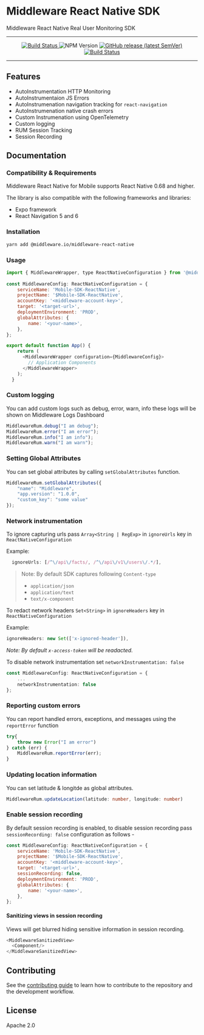 # Middleware React Native SDK

Middleware React Native Real User Monitoring SDK

---
<p align="center">
  <a href="https://github.com/middleware-labs/middleware-react-native/releases">
    <img alt="Build Status" src="https://img.shields.io/badge/status-beta-orange">
  </a>
   <img alt="NPM Version" src="https://img.shields.io/npm/v/%40middleware.io%2Fmiddleware-react-native?color=green&link=https%3A%2F%2Fwww.npmjs.com%2Fpackage%2F%40middleware.io%2Fmiddleware-react-native">
  <a href="https://github.com/middleware-labs/middleware-react-native/releases">
    <img alt="GitHub release (latest SemVer)" src="https://img.shields.io/github/v/release/middleware-labs/middleware-react-native?include_prereleases&style=flat">
  </a>
  <a href="https://github.com/middleware-labs/middleware-react-native/actions/workflows/build.yml">
    <img alt="Build Status" src="https://img.shields.io/github/actions/workflow/status/middleware-labs/middleware-react-native/ci.yml?branch=main&style=flat">
  </a>
</p>

---

## Features

- AutoInstrumentation HTTP Monitoring
- AutoInstrumentaion JS Errors
- AutoInstrumenation navigation tracking for `react-navigation`
- AutoInstrumenation native crash errors
- Custom Instrumenation using OpenTelemetry
- Custom logging
- RUM Session Tracking
- Session Recording

## Documentation


### Compatibility & Requirements

Middleware React Native for Mobile supports React Native 0.68 and higher.

The library is also compatible with the following frameworks and libraries:

- Expo framework
- React Navigation 5 and 6

### Installation

```sh
yarn add @middleware.io/middleware-react-native
```

### Usage

```js
import { MiddlewareWrapper, type ReactNativeConfiguration } from '@middleware.io/middleware-react-native';
        
const MiddlewareConfig: ReactNativeConfiguration = {
    serviceName: 'Mobile-SDK-ReactNative',
    projectName: '$Mobile-SDK-ReactNative',
    accountKey: '<middleware-account-key>',
    target: '<target-url>',
    deploymentEnvironment: 'PROD',
    globalAttributes: {
        name: '<your-name>',
    },
};

export default function App() { 
    return (
      <MiddlewareWrapper configuration={MiddlewareConfig}>
        // Application Components
      </MiddlewareWrapper>
    );
  }
```

### Custom logging

You can add custom logs such as debug, error, warn, info these logs will be shown on Middleware Logs Dashboard

```typescript
MiddlewareRum.debug("I am debug");
MiddlewareRum.error("I am error");
MiddlewareRum.info("I am info");
MiddlewareRum.warn("I am warn");
```

### Setting Global Attributes
You can set global attributes by calling `setGlobalAttributes` function.

```typescript
MiddlewareRum.setGlobalAttributes({
    "name": "Middleware",
    "app.version": "1.0.0",
    "custom_key": "some value"
});
```

### Network instrumentation

To ignore capturing urls pass `Array<String | RegExp>` in `ignoreUrls` key in `ReactNativeConfiguration`

Example: 
```typescript
  ignoreUrls: [/^\/api\/facts/, /^\/api\/v1\/users\/.*/],
```

> Note: By default SDK captures following `Content-type`
> - `application/json`
> - `application/text`
> - `text/x-component`
 


To redact network headers `Set<String>` in `ignoreHeaders` key in `ReactNativeConfiguration`

Example: 
```typescript
ignoreHeaders: new Set(['x-ignored-header']),
```

_Note: By default `x-access-token` will be readacted._

To disable network instrumentation set `networkInstrumentation: false`

```typescript
const MiddlewareConfig: ReactNativeConfiguration = {
    ...
    networkInstrumentation: false
};
```

### Reporting custom errors

You can report handled errors, exceptions, and messages using the `reportError` function

```typescript
try{
    throw new Error("I am error")
} catch (err) {
    MiddlewareRum.reportError(err);
}
```

### Updating location information

You can set latitude & longitde as global attributes.

```typescript
MiddlewareRum.updateLocation(latitude: number, longitude: number)
```

### Enable session recording

By default session recording is enabled, to disable session recording pass `sessionRecording: false` configuration as follows - 

```js
const MiddlewareConfig: ReactNativeConfiguration = {
    serviceName: 'Mobile-SDK-ReactNative',
    projectName: '$Mobile-SDK-ReactNative',
    accountKey: '<middleware-account-key>',
    target: '<target-url>',
    sessionRecording: false,
    deploymentEnvironment: 'PROD',
    globalAttributes: {
        name: '<your-name>',
    },
};
```

#### Sanitizing views in session recording

Views will get blurred hiding sensitive information in session recording.

```js
<MiddlewareSanitizedView>
  <Component/>
</MiddlewareSanitizedView>
```

## Contributing

See the [contributing guide](CONTRIBUTING.md) to learn how to contribute to the repository and the development workflow.

## License

Apache 2.0
